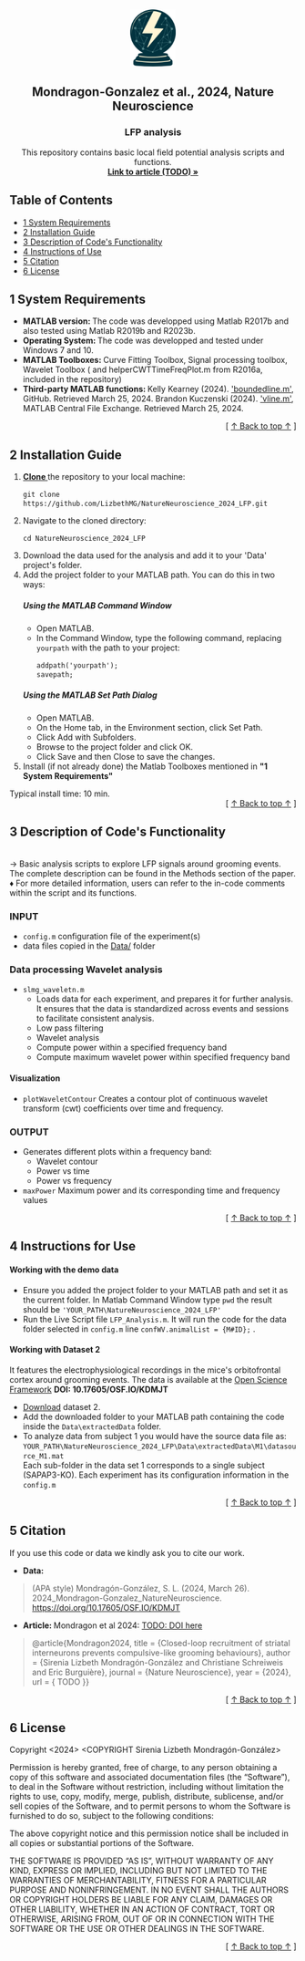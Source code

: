 <!-- Section 1: Logo and short code description-->  <!--  -->
<a name="readme-top"></a>
<br /> <!-- break -->
<div align="center">  <!-- A block of content centred for the logo and description -->
  <a href="https://github.com/LizbethMG/NatureNeuroscience_2024_LFP">  <!-- CLickable logo; TODO: change to the article link -->
    <img src="images/CL_logo_LFP.png" alt="Logo" width="80" height="100">
  </a>

  <h2 align="center">Mondragon-Gonzalez et al., 2024,  Nature Neuroscience</h2>  <!-- Header tag -->
  <h3 align="center">LFP analysis</h3>  <!-- Header tag -->
  
  <p align="center">
    This repository contains basic local field potential analysis scripts and functions. 
    <br />
    <!-- TODO: change to the article link -->
    <a href="https://github.com/LizbethMG/2024_Mondragon-Gonzalez_NatureNeuroscience"><strong> Link to article (TODO) »</strong></a>
    <br />
  </p>
</div>

## Table of Contents 

- [1 System Requirements](#1-system-requirements)
- [2 Installation Guide](#2-installation-guide)
- [3 Description of Code's Functionality](#3-description-of-codes-functionality)
- [4 Instructions of Use](#4-instructions-of-use)
- [5 Citation](#5-citation)
- [6 License](#6-license)

## 1 System Requirements
* <b> MATLAB version: </b> The code was developped using Matlab R2017b and also tested using Matlab R2019b and R2023b.
* <b> Operating System: </b> The code was developped and tested under Windows 7 and 10.
* <b> MATLAB Toolboxes: </b> Curve Fitting Toolbox, Signal processing toolbox, Wavelet Toolbox ( and helperCWTTimeFreqPlot.m from R2016a, included in the repository)
* <b> Third-party MATLAB functions: </b> Kelly Kearney (2024). ['boundedline.m'](https://github.com/kakearney/boundedline-pkg), GitHub. Retrieved March 25, 2024. Brandon Kuczenski (2024). ['vline.m'](https://www.mathworks.com/matlabcentral/fileexchange/1039-hline-and-vline), MATLAB Central File Exchange. Retrieved March 25, 2024.

<div align="right">[ <a href="#readme-top">↑ Back to top ↑</a> ]</div>

## 2 Installation Guide
<ol>

  <li> <a href="https://docs.github.com/fr/repositories/creating-and-managing-repositories/cloning-a-repository"> <strong> Clone </strong> </a> the repository to your local machine:
    <pre><code>git clone https://github.com/LizbethMG/NatureNeuroscience_2024_LFP.git</code></pre>
  </li>
  <li>Navigate to the cloned directory:
    <pre><code>cd NatureNeuroscience_2024_LFP</code></pre>
  </li>
  <li> Download the data used for the analysis and add it to your 'Data' project's folder. </li>
  <li> Add the project folder to your MATLAB path. You can do this in two ways:</li>

<h5>Using the MATLAB Command Window</h5>
    <ul>
        <li>Open MATLAB.</li>
        <li>In the Command Window, type the following command, replacing <code>yourpath</code> with the path to your project:
            <pre><code>addpath('yourpath');
savepath;</code></pre> </li>
    </ul>
<h5>Using the MATLAB Set Path Dialog</h5>
    <ul>
        <li>Open MATLAB.</li>
        <li>On the Home tab, in the Environment section, click Set Path.</li>
        <li>Click Add with Subfolders.</li>
        <li>Browse to the project folder and click OK.</li>
        <li>Click Save and then Close to save the changes.</li>
    </ul>
    
  <li> Install (if not already done) the Matlab Toolboxes mentioned in <b> "1 System Requirements" </b> </li>
</ol>
Typical install time:  10 min.
<div align="right">[ <a href="#readme-top">↑ Back to top ↑</a> ]</div>

## 3 Description of Code's Functionality

<br> &rarr;  Basic analysis scripts to explore LFP signals around grooming events. The complete description can be found in the Methods section of the paper.
<br> &diams; For more detailed information, users can refer to the in-code comments within the script and its functions.

### INPUT 
*  `config.m`  configuration file of the experiment(s)
*  data files copied in the [Data/](data/) folder 
### Data processing Wavelet analysis 
* `slmg_waveletn.m`
  * Loads data for each experiment, and prepares it for further analysis. It ensures that the data is standardized across events and sessions to facilitate consistent analysis.
  * Low pass filtering
  * Wavelet analysis
  * Compute power within a specified frequency band
  * Compute maximum wavelet power within specified frequency band
#### Visualization
* `plotWaveletContour`  Creates a contour plot of continuous wavelet transform (cwt) coefficients over time and frequency. 
### OUTPUT
* Generates different plots within a frequency band:
  * Wavelet contour 
  * Power vs time
  * Power vs frequency
* `maxPower` Maximum power and its corresponding time and frequency values

<div align="right">[ <a href="#readme-top">↑ Back to top ↑</a> ]</div>

## 4 Instructions for Use

#### Working with the demo data
- Ensure you added the project folder to your MATLAB path and set it as the current folder. In Matlab Command Window type `pwd` the result should be `'YOUR_PATH\NatureNeuroscience_2024_LFP'`
- Run the Live Script file `LFP_Analysis.m`. It will run the code for the data folder selected in `config.m` line  `confWV.animalList = {M#ID};` .
#### Working with Dataset 2
 It features the electrophysiological recordings in the mice's orbitofrontal cortex around grooming events. 
The data is available at the [Open Science Framework](https://osf.io/kdmjt/) **DOI: 10.17605/OSF.IO/KDMJT**

- [Download](https://osf.io/kdmjt/) dataset 2.
- Add the downloaded folder to your MATLAB path containing the code inside the `Data\extractedData` folder.
- To analyze data from subject 1 you would have the source data file as:  `YOUR_PATH\NatureNeuroscience_2024_LFP\Data\extractedData\M1\datasource_M1.mat`   
Each sub-folder in the data set 1 corresponds to a single  subject (SAPAP3-KO). Each experiment has its configuration information in the `config.m`

<div align="right">[ <a href="#readme-top">↑ Back to top ↑</a> ]</div>

## 5 Citation
If you use this code or data we kindly ask you to cite our work. 

- <b> Data: </b>
> (APA style) Mondragón-González, S. L. (2024, March 26). 2024_Mondragon-Gonzalez_NatureNeuroscience. https://doi.org/10.17605/OSF.IO/KDMJT

- <b> Article: </b> Mondragon et al 2024: [TODO: DOI here](https://github.com/LizbethMG/Mondragon_NatNeuro_CL)
> @article{Mondragon2024,
        title = {Closed-loop recruitment of striatal interneurons prevents compulsive-like grooming behaviours},
        author = {Sirenia Lizbeth Mondragón-González and Christiane Schreiweis and Eric Burguière},
        journal = {Nature Neuroscience},
        year = {2024},
        url = { TODO }}

<div align="right">[ <a href="#readme-top">↑ Back to top ↑</a> ]</div>

## 6 License
Copyright <2024> <COPYRIGHT Sirenia Lizbeth Mondragón-González>

Permission is hereby granted, free of charge, to any person obtaining a copy of this software and associated documentation files (the “Software”), to deal in the Software without restriction, including without limitation the rights to use, copy, modify, merge, publish, distribute, sublicense, and/or sell copies of the Software, and to permit persons to whom the Software is furnished to do so, subject to the following conditions:

The above copyright notice and this permission notice shall be included in all copies or substantial portions of the Software.

THE SOFTWARE IS PROVIDED “AS IS”, WITHOUT WARRANTY OF ANY KIND, EXPRESS OR IMPLIED, INCLUDING BUT NOT LIMITED TO THE WARRANTIES OF MERCHANTABILITY, FITNESS FOR A PARTICULAR PURPOSE AND NONINFRINGEMENT. IN NO EVENT SHALL THE AUTHORS OR COPYRIGHT HOLDERS BE LIABLE FOR ANY CLAIM, DAMAGES OR OTHER LIABILITY, WHETHER IN AN ACTION OF CONTRACT, TORT OR OTHERWISE, ARISING FROM, OUT OF OR IN CONNECTION WITH THE SOFTWARE OR THE USE OR OTHER DEALINGS IN THE SOFTWARE.
<div align="right">[ <a href="#readme-top">↑ Back to top ↑</a> ]</div>
